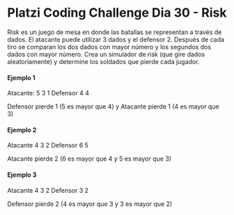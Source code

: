 # Platzi Coding Challenge Dia 30 - Risk

Risk es un juego de mesa en donde las batallas se representan a través de dados. El atacante puede utilizar 3 dados y el defensor 2. Después de cada tiro se comparan los dos dados con mayor número y los segundos dos dados con mayor número. Crea un simulador de risk (que gire dados aleatoriamente) y determine los soldados que pierde cada jugador.

#### Ejemplo 1

Atacante: 5 3 1
Defensor 4 4

Defensor pierde 1 (5 es mayor que 4) y Atacante pierde 1 (4 es mayor que 3)

#### Ejemplo 2

Atacante 4 3 2
Defensor 6 5

Atacante pierde 2 (6 es mayor que 4 y 5 es mayor que 3)

#### Ejemplo 3
Atacante 4 3 2
Defensor 3 2

Defensor pierde 2 (4 es mayor que 3 y 3 es mayor que 2)